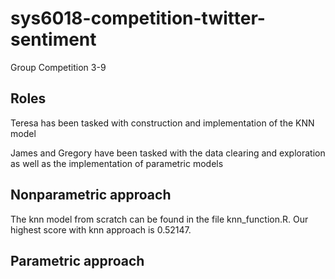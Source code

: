 # sys6018-competition-twitter-sentiment
Group Competition 3-9

## Roles
Teresa has been tasked with construction and implementation of the KNN model

James and Gregory have been tasked with the data clearing and exploration as well as the implementation of parametric models

## Nonparametric approach
The knn model from scratch can be found in the file knn_function.R.
Our highest score with knn approach is 0.52147.

## Parametric approach

